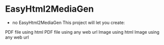 # EasyHtml2MediaGen
- no <html>
EasyHtml2MediaGen
This project will let you create:

PDF file using html
PDF file using any web url
Image using html
Image using any web url



<!--
Java code to execute and use the function within jar
-------------------------------------------------------------------------------------------------
1. SAMPLE JAVA CODE for HTML to PDF
-----------------------------------------------------------------------------------------------------------------
#EasyHtml2PdfGen easyHtml2PdfGen = 		EasyHtml2PdfGen.buildEasyHtmlGen()
#easyHtml2PdfGen.html2pdfWithStream(new StringBuilder("<h1>Hello World!</h1>"),"D:\\files\\output1.pdf");

2. SAMPLE JAVA CODE for WEB-URL to PDF
-----------------------------------------------------------------------------------------------------------------
EasyHtml2PdfGen easyHtml2PdfGen = 		EasyHtml2PdfGen.buildEasyHtmlGen()
easyHtml2PdfGen.urlToPdf("https://en.wikipedia.org/wiki/Springer_Nature","D:\\files\\output2.pdf");

3. SAMPLE JAVA CODE for HTML-FILE 2 PDF
-----------------------------------------------------------------------------------------------------------------
EasyHtml2PdfGen easyHtml2PdfGen = 		EasyHtml2PdfGen.buildEasyHtmlGen()
easyHtml2PdfGen.htmlFile2PdfWithStreams("D:\\files\\demo.html","D:\\files\\output3.pdf");


4. SAMPLE JAVA CODE for HTML to Image
-----------------------------------------------------------------------------------------------------------------
EasyHtml2ImageGen easyHtml2ImageGen = EasyHtml2ImageGen.buildEasyHtmlGen();
easyHtml2ImageGen.html2ImageWithStream(new StringBuilder("<h1>Hello World!</h1>"), "D:\\files\\output1.jpg");


5. SAMPLE JAVA CODE for WEB-URL to Image
-----------------------------------------------------------------------------------------------------------------
EasyHtml2ImageGen easyHtml2ImageGen = EasyHtml2ImageGen.buildEasyHtmlGen();
easyHtml2ImageGen.urlToImage("https://en.wikipedia.org/wiki/Springer_Nature", "D:\\files\\output2.jpg");


6. SAMPLE JAVA CODE for HTML-FILE to Image
-----------------------------------------------------------------------------------------------------------------
EasyHtml2ImageGen easyHtml2ImageGen = EasyHtml2ImageGen.buildEasyHtmlGen();
easyHtml2ImageGen.htmlFile2ImageWithStreams("D:\\files\\demo.html", "D:\\files\\output3.jpg");

-->
